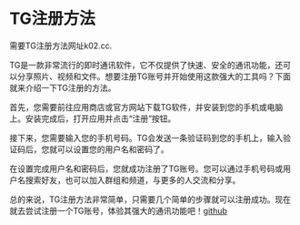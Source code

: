 # TG注册方法

需要TG注册方法网址k02.cc.

TG是一款非常流行的即时通讯软件，它不仅提供了快速、安全的通讯功能，还可以分享照片、视频和文件。想要注册TG账号并开始使用这款强大的工具吗？下面就来介绍一下TG注册的方法。

首先，您需要前往应用商店或官方网站下载TG软件，并安装到您的手机或电脑上。安装完成后，打开应用并点击“注册”按钮。

接下来，您需要输入您的手机号码。TG会发送一条验证码到您的手机上，输入验证码后，您就可以设置您的用户名和密码了。

在设置完成用户名和密码后，您就成功注册了TG账号。您可以通过手机号码或用户名搜索好友，也可以加入群组和频道，与更多的人交流和分享。

总的来说，TG注册方法非常简单，只需要几个简单的步骤就可以注册成功。现在就去尝试注册一个TG账号，体验其强大的通讯功能吧！[github](https://github.com)